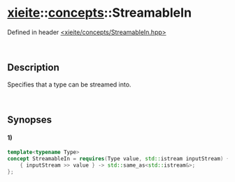 # [xieite](../../xieite.md)\:\:[concepts](../../concepts.md)\:\:StreamableIn
Defined in header [<xieite/concepts/StreamableIn.hpp>](../../../include/xieite/concepts/StreamableIn.hpp)

&nbsp;

## Description
Specifies that a type can be streamed into.

&nbsp;

## Synopses
#### 1)
```cpp
template<typename Type>
concept StreamableIn = requires(Type value, std::istream inputStream) {
    { inputStream >> value } -> std::same_as<std::istream&>;
};
```
